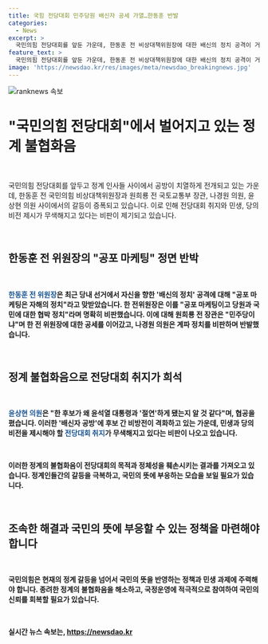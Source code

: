 ```yaml
---
title: 국힘 전당대회 민주당원 배신자 공세 가열…한동훈 반발
categories:
  - News
excerpt: >
  국민의힘 전당대회를 앞둔 가운데, 한동훈 전 비상대책위원장에 대한 배신의 정치 공격이 거세지고 있는 가운데, 주요 후보들 간 공방과 비판전이 격화되고 있습니다. 한 전 위원장은 공포 마케팅은 자해의 정치라며 반격하고, 다른 후보들은 계파 정치를 비판하며 각각의 입장을 드러내고 있습니다. 이에 따라 전당대회 취지와 민생, 당의 비전을 제시해야 할 필요성이 부각되고 있습니다.
feature_text: >
  국민의힘 전당대회를 앞둔 가운데, 한동훈 전 비상대책위원장에 대한 배신의 정치 공격이 거세지고 있는 가운데, 주요 후보들 간 공방과 비판전이 격화되고 있습니다. 한 전 위원장은 공포 마케팅은 자해의 정치라며 반격하고, 다른 후보들은 계파 정치를 비판하며 각각의 입장을 드러내고 있습니다. 이에 따라 전당대회 취지와 민생, 당의 비전을 제시해야 할 필요성이 부각되고 있습니다.
image: 'https://newsdao.kr/res/images/meta/newsdao_breakingnews.jpg'
---
```


<p><img src="https://newsdao.kr/res/images/meta/newsdao_breakingnews.jpg" alt="ranknews 속보" /></p>

<h1>"국민의힘 전당대회"에서 벌어지고 있는 정계 불협화음</h1>

<p data-ke-size="size16">&nbsp;</p>

<p>국민의힘 전당대회를 앞두고 정계 인사들 사이에서 공방이 치열하게 전개되고 있는 가운데, 한동훈 전 국민의힘 비상대책위원장과 원희룡 전 국토교통부 장관, 나경원 의원, 윤상현 의원 사이에서의 갈등이 증폭되고 있습니다. 이로 인해 전당대회 취지와 민생, 당의 비전 제시가 무색해지고 있다는 비판이 제기되고 있습니다.</p>

<p data-ke-size="size16">&nbsp;</p>

<h2 data-ke-size="size26">한동훈 전 위원장의 "공포 마케팅" 정면 반박</h2>

<p data-ke-size="size16">&nbsp;</p>

<p><b><span style="color: #1a5490;">한동훈 전 위원장</span><b>은 최근 당내 선거에서 자신을 향한 '배신의 정치' 공격에 대해 "공포 마케팅은 자해의 정치"라고 맞받았습니다. 한 전위원장은 이를 "공포 마케팅이고 당원과 국민에 대한 협박 정치"라며 명확히 비판했습니다. 이에 대해 원희룡 전 장관은 "민주당이냐"며 한 전 위원장에 대한 공세를 이어갔고, 나경원 의원은 계파 정치를 비판하며 반발했습니다.</b></p>

<p data-ke-size="size16">&nbsp;</p>

<h2 data-ke-size="size26">정계 불협화음으로 전당대회 취지가 희석</h2>

<p data-ke-size="size16">&nbsp;</p>

<p><b><span style="color: #1a5490;">윤상현 의원</span></b>은 "한 후보가 왜 윤석열 대통령과 '절연'하게 됐는지 알 것 같다"며, 협공을 폈습니다. 이러한 '배신자 공방'에 후보 간 비방전이 격화하고 있는 가운데, 민생과 당의 비전을 제시해야 할 <b><span style="color: #1a5490;">전당대회 취지</span></b>가 무색해지고 있다는 비판이 나오고 있습니다.</p>

<p data-ke-size="size16">&nbsp;</p>

<p>이러한 정계의 불협화음이 전당대회의 목적과 정체성을 훼손시키는 결과를 가져오고 있습니다. 정계인들간의 갈등을 극복하고, 국민의 뜻에 부응하는 모습을 보일 필요가 있습니다.</p>

<p data-ke-size="size16">&nbsp;</p>

<h2 data-ke-size="size26">조속한 해결과 국민의 뜻에 부응할 수 있는 정책을 마련해야 합니다</h2>

<p data-ke-size="size16">&nbsp;</p>

<p>국민의힘은 현재의 정계 갈등을 넘어서 국민의 뜻을 반영하는 정책과 민생 과제에 주력해야 합니다. 종려한 정계의 불협화음을 해소하고, 국정운영에 적극적으로 참여하여 국민의 신뢰를 회복할 필요가 있습니다.</p>

<p data-ke-size="size16">&nbsp;</p>
실시간 뉴스 속보는, <a href="https://newsdao.kr" rel="dofollow">https://newsdao.kr</a>


